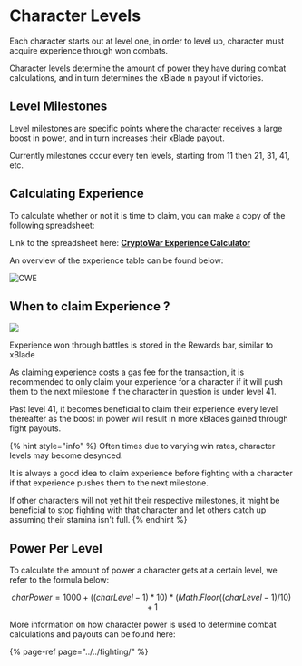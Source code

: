 # Character Levels

Each character starts out at level one, in order to level up, character must acquire experience through won combats.

Character levels determine the amount of power they have during combat calculations, and in turn determines the xBlade n payout if victories.

## Level Milestones

Level milestones are specific points where the character receives a large boost in power, and in turn increases their xBlade payout.

Currently milestones occur every ten levels, starting from 11 then 21, 31, 41, etc.

## Calculating Experience

To calculate whether or not it is time to claim, you can make a copy of the following spreadsheet:

Link to the spreadsheet here: [**CryptoWar Experience Calculator**](https://docs.google.com/spreadsheets/d/1auVAnRlsoxwKQTFX3_ZZluteJ8DxeZIQio_jLK21ijs/edit?usp=sharing)

An overview of the experience table can be found below:

![CWE](https://i.imgur.com/UjYu1Mu.png)

## When to claim Experience ?

![](https://github.com/ElasticBTC-XBT/CryptoWar-Wiki/tree/f392473443d3dd3c5be8a4021f5df9b0cf226d6b/.gitbook/assets/claim-exp.png)

Experience won through battles is stored in the Rewards bar, similar to xBlade

As claiming experience costs a gas fee for the transaction, it is recommended to only claim your experience for a character if it will push them to the next milestone if the character in question is under level 41.

Past level 41, it becomes beneficial to claim their experience every level thereafter as the boost in power will result in more xBlades gained through fight payouts.

{% hint style="info" %}
Often times due to varying win rates, character levels may become desynced.

It is always a good idea to claim experience before fighting with a character if that experience pushes them to the next milestone.

If other characters will not yet hit their respective milestones, it might be beneficial to stop fighting with that character and let others catch up assuming their stamina isn't full.
{% endhint %}

## Power Per Level

To calculate the amount of power a character gets at a certain level, we refer to the formula below:

$$
charPower = 1000 + ((charLevel - 1) * 10) * (Math.Floor((charLevel - 1) / 10) + 1
$$

More information on how character power is used to determine combat calculations and payouts can be found here:

{% page-ref page="../../fighting/" %}

